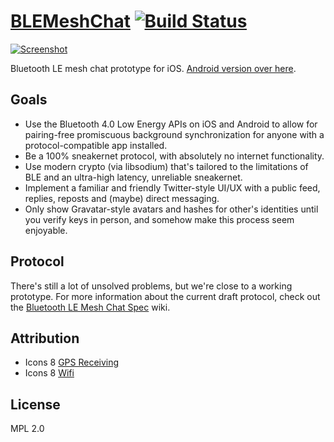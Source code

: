 # [BLEMeshChat](https://github.com/chrisballinger/BLEMeshChat) [![Build Status](https://travis-ci.org/chrisballinger/BLEMeshChat.svg?branch=master)](https://travis-ci.org/chrisballinger/BLEMeshChat)

[![Screenshot](https://i.imgur.com/z8lEdPMm.png)](https://i.imgur.com/z8lEdPM.png)

Bluetooth LE mesh chat prototype for iOS. [Android version over here](https://github.com/onlyinamerica/blemeshchat).

## Goals

* Use the Bluetooth 4.0 Low Energy APIs on iOS and Android to allow for pairing-free promiscuous background synchronization for anyone with a protocol-compatible app installed.
* Be a 100% sneakernet protocol, with absolutely no internet functionality.
* Use modern crypto (via libsodium) that's tailored to the limitations of BLE and an ultra-high latency, unreliable sneakernet.
* Implement a familiar and friendly Twitter-style UI/UX with a public feed, replies, reposts and (maybe) direct messaging.
* Only show Gravatar-style avatars and hashes for other's identities until you verify keys in person, and somehow make this process seem enjoyable.

## Protocol

There's still a lot of unsolved problems, but we're close to a working prototype. For more information about the current draft protocol, check out the [Bluetooth LE Mesh Chat Spec](https://github.com/chrisballinger/BLEMeshChat/wiki) wiki.

## Attribution

* Icons 8 [GPS Receiving](http://icons8.com/icons/#!/1098/gps_receiving)
* Icons 8 [Wifi](http://icons8.com/icons/#!/172/wifi)

## License

MPL 2.0
